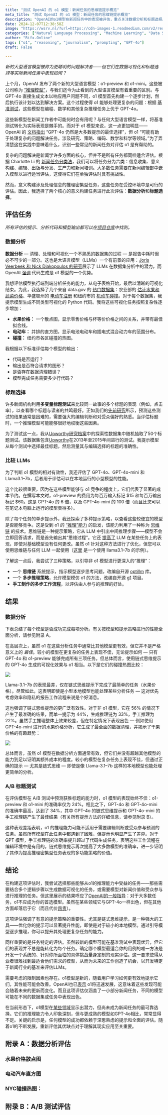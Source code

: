 ```yaml
---
title: "测试 OpenAI 的 o1 模型：新闻任务的思维链提示概览"
meta_title: "测试 OpenAI 的 o1 模型：新闻任务的思维链提示概览"
description: "OpenAI的o1模型在新闻任务中的表现被评估，重点关注数据分析和标题选择。尽管o1在复杂问题解决方面有潜力，但在实际应用中并不总是优于GPT-4o。o1在数据分析中表现良好，但在A/B标题测试中准确率较低。链式思维提示被证明是提升模型性能的有效策略，强调了任务特定评估的重要性。整体而言，o1模型在新闻工作中的可靠性尚未超越更成熟的模型，提示策略和评估方法对模型选择至关重要。"
date: 2024-12-07T12:38:58Z
image: "https://wsrv.nl/?url=https://cdn-images-1.readmedium.com/v2/resize:fit:800/0*wZoDihjVRh_gB1hq"
categories: ["Natural Language Processing", "Machine Learning", "Data Science"]
author: "Rifx.Online"
tags: ["o1", "reasoning", "journalism", "prompting", "GPT-4o"]
draft: False

---
```




*新的大型语言模型被称为更聪明的问题解决者——但它们在数据可视化和标题选择等实际新闻任务中表现如何？*



上个月，OpenAI 发布了两个新的大型语言模型：o1-preview 和 o1-mini。这些被公司称为 [“推理模型”](https://openai.com/index/introducing-openai-o1-preview/)，与我们迄今为止看到的大型语言模型有着重要的区别。与 GPT-4o 直接生成文本以响应用户问题不同，o1 模型首先构建一个逐步计划，然后执行该计划以达到解决方案。这个过程使得 o1 能够处理更复杂的问题：根据 [基准测试](https://openai.com/index/learning-to-reason-with-llms/)，这些模型在编程、数学和其他复杂推理任务上优于 GPT-4o。

这些新模型在新闻工作者中可能何时会有用呢？与任何大型语言模型一样，将基准测试转化为实际表现是棘手的。而对于 o1 模型来说，这一点更加明显——OpenAI 的 [文档指出](https://help.openai.com/en/articles/9824965-using-openai-o1-models-and-gpt-4o-models-on-chatgpt) “GPT-4o 仍然是大多数提示的最佳选择”，但 o1 “可能有助于处理复杂的问题解决任务，涉及研究、策略、编码、数学和科学等领域。”为了弄清楚这在实践中意味着什么，识别一些常见的新闻任务对评估 o1 是有帮助的。

复杂的问题解决是新闻学许多方面的核心，但并不是所有任务都同样适合评估。根据 Charlotte Li 的 [新闻任务分类法](https://generative-ai-newsroom.com/heres-what-gpt-4-thinks-being-a-journalist-is-all-about-88028ae27a01)，我们可以将任务分为六类：信息收集、意义构建、编辑、出版与分发、生产力和新闻培训。大多数任务需要在新闻编辑部中嵌入模型以进行适当评估，这使得它们在单独评估时具有挑战性。

然而，意义构建涉及处理信息的推理密集型任务，这些任务在受控环境中是可行的评估。因此，我选择了两个核心的意义构建任务进行此次评估：**数据分析**和**标题选择**。

## 评估任务

*所有评估的提示、分析代码和模型输出都可以在[项目仓库](https://github.com/NHagar/o1-eval)中找到。*

### 数据分析

**数据分析** — 清理、处理和可视化一个不熟悉的数据集的过程 — 是报告中耗时但必不可少的一部分。这也是大语言模型（LLMs）一个有前景的应用：[Joris Veerbeek 和 Nick Diakopoulos 的研究](https://arxiv.org/abs/2409.07286)展示了 LLMs 在数据集分析中的潜力，而 OpenAI [强调](https://openai.com/index/learning-to-reason-with-llms/) 代码生成是 o1 模型的一个优势。

我想评估模型执行端到端分析任务的能力，从电子表格开始，最后以清晰的可视化结束。为此，我选择了几个来自 data.gov 的 [热门数据集](https://catalog.data.gov/dataset?q=&sort=views_recent+desc)：农业部的 [估计水果和蔬菜价格](https://catalog.data.gov/dataset/fruit-and-vegetable-prices)、华盛顿州的 [电动车注册](https://catalog.data.gov/dataset/electric-vehicle-population-data) 和纽约市的 [机动车碰撞](https://catalog.data.gov/dataset/motor-vehicle-collisions-crashes)。对于每个数据集，我提示模型生成不同类型可视化的 Python 代码。我将这些可视化任务按照复杂性逐步增加：

* **水果价格：** 一个散点图，显示零售价格与杯等价价格之间的关系，并带有最佳拟合线。
* **电动车：** 并排的直方图，显示电池电动车和插电式混合动力车的范围分布。
* **碰撞：** 纽约市各区碰撞的热图。

我根据以下标准评估每个模型的输出：

* 代码是否运行？
* 输出是否符合请求的图形？
* 是否存在数据清理错误？
* 模型完成任务需要多少行代码？

### 标题选择

许多新闻机构利用**多变量标题测试**来比较同一故事的多个标题的表现（例如，点击率），以查看哪个标题与读者的共鸣最好。正如我们的[先前研究](https://par.nsf.gov/servlets/purl/10301845)所示，预测这些测试的结果通常是困难的，需要强大的编辑判断和对受众偏好的熟悉。当评估标题时，一个推理模型可能能够很好地权衡这些因素。

为了测试这一点，我从[Upworthy研究档案](https://osf.io/jd64p/)中的探索性数据集中随机抽取了50个标题测试。该数据集包含[Upworthy](https://www.upworthy.com/)在2013年至2015年间进行的测试。我提示模型从每个测试中选择最佳标题，然后测量其与编辑选择的标题的准确性。

### 比较 LLMs

为了判断 o1 模型的相对有效性，我还评估了 GPT\-4o、GPT\-4o\-mini 和 Llama3\.1–7b，后者用于评估可以在本地运行的小型模型的性能。

这个比较很重要，因为在这些模型能够与 o1 竞争的程度上，它们代表了显著的成本节约。在撰写本文时，o1\-preview 的费用为每百万输入标记 $15 和每百万输出标记 $60。这是 GPT\-4o 的 6 倍，以及 GPT\-4o\-mini 的 100 倍（而且比您可以在笔记本电脑上运行的模型贵得多）。

除了每个任务的单步提示外，我还探索了多种提示策略，以查看这些较便宜的模型是否能够竞争。这是受到 o1 的 [“推理”能力](https://openai.com/index/learning-to-reason-with-llms/) 的启发，该能力利用了一种称为 [思维链](https://arxiv.org/pdf/2201.11903) 的技术。思维链是一种提示策略，它从 LLM 中引出中间推理步骤——模型不会立即回答请求，而是首先输出其“思维过程”。它还 [提高了](https://arxiv.org/pdf/2201.11903) LLM 在某些任务上的表现，即使对基础模型没有任何更改。虽然 o1 针对这种方法进行了优化，但您可以使用思维链与任何 LLM 一起使用（[这里](https://gist.github.com/NHagar/37dde89443f68715674840cc42802ead) 是一个使用 llama3\.1–7b 的示例）。

了解这一点后，我尝试了三种策略，以引导非 o1 模型进行更深入的“推理”：

* 一个 **思维链** 系统提示，指示模型逐步思考问题，改编自开源 [optillm](https://github.com/codelion/optillm/blob/main/optillm/cot_reflection.py#L8-L33) 库。
* 一个 **多步推理策略**，允许模型模仿 o1 的方法，改编自开源 [g1](https://github.com/bklieger-groq/g1/tree/main) 项目。
* **手工制作的多步工作流程**，以评估由人参与的推理的好处。

## 结果

### 数据分析

下表总结了每个模型是否成功完成每项分析。有关按模型和提示策略进行的性能全面分析，请参见附录 A。

在高层次上，虽然 o1 在这些分析任务中通常比其他模型更有效，但它并不是严格意义上的 *最佳*。较小的模型在更复杂的任务上表现不佳，无论提示如何 — 只有 GPT\-4o 和 o1\-preview 能够完成所有三项任务。但总体而言，使用链式思维提示的 GPT\-4o 生成的可视化效果与 o1 相当。以下是它们的碰撞热图比较：

![](https://wsrv.nl/?url=https://cdn-images-1.readmedium.com/v2/resize:fit:800/1*upwHcaMAe10hYhcnchrbXQ.png)

Llama\-3\.1–7b 的表现最差，仅在链式思维提示下完成了最简单的任务（水果价格）。尽管如此，这表明即使是小型本地模型也能处理某些分析任务 — 这对优先考虑效率和隐私的报告工作流程来说是个好消息。

这也强调了链式思维提示的更广泛有效性。对于非 o1 模型，它在 56% 的情况下产生了最准确的结果，而单一提示为 44%，生成推理链为 33%，手工推理为 22%。虽然手工推理整体上效果较差，但在特定情况下表现出色 — 例如使用 GPT\-4o\-mini 进行的水果价格分析，它生成了最全面的数据清理，并揭示了干果价格的有趣趋势：

![](https://wsrv.nl/?url=https://cdn-images-1.readmedium.com/v2/resize:fit:800/0*mRRYJAWYJMhFf4wy)

总体而言，虽然 o1 模型在数据分析方面通常有效，但它们并没有超越其他模型的能力到足以证明其额外成本的程度。较小的模型在复杂任务上表现不佳，但通过正确的提示 — 尤其是链式思维 — 即使是像 Llama\-3\.1–7b 这样的本地模型也能处理更简单的分析。

### A/B 标题测试

在评估模型在 A/B 测试中预测获胜标题的能力时，o1 模型的表现始终不佳：o1\-preview 和 o1\-mini 的准确率仅为 24%。相比之下，GPT\-4o 和 GPT\-4o\-mini 的准确率最高，达到了 34%，其中 GPT\-4o 的链式思维提示和 GPT\-4o\-mini 的手工推理链产生了最佳结果（有关所有提示方法的详细信息，请参见附录 B）。

这种表现差距表明，o1 的推理能力可能不适用于需要编辑判断或受众参与预测的任务。虽然所有模型在此任务中都遇到了困难，但提示也明显产生了差异。对于 GPT 模型，手工推理链的准确率提升超过了代码生成任务，表明这些工作流程在编辑环境中是有用的。链式思维提示再次提高了大多数模型的准确率，进一步证明了其作为提高推理密集型任务表现的多功能策略的价值。

## 结论

在构建这项评估时，我尝试选择那些能够从o1的推理能力中受益的任务——那些需要结合多个逻辑步骤以生成数据可视化的任务，或需要模型对新闻价值和受众参与进行推理的任务。但这里展示的结果呼应了[OpenAI的一般指导](https://help.openai.com/en/articles/9824965-using-openai-o1-models-and-gpt-4o-models-on-chatgpt)：对于大多数任务，o1不应成为你的首选模型。虽然在某些领域它与GPT-4o一样出色，但在其他方面却落后于它（而且代价[昂贵](https://openai.com/api/pricing/)）。

这项评估强调了有意的提示策略的重要性。尤其是链式思维提示，是一种强大的工具——优化你的提示可以显著提升性能，即使是对于较小的本地模型。通过引导模型逐步推理，你可以提升其处理更复杂任务的能力。

同样重要的是任务特定的评估。虽然较新的模型可能在基准测试中表现优异，但它们的表现并不总是能转化为每个任务。确定哪个模型最适合你的用例的唯一方法是开发一个系统的、针对你所面临的具体挑战量身定制的现实评估。这一要求使得从业者很难找到最适合他们需求的模型，从而为未来的工作创造了机会，以开发特定于新闻行业的基准来评估LLMs。

需要考虑的限制因素也存在。o1模型是新的，随着用户学习如何更有效地提示它们，其性能可能会改善。OpenAI也已[表示](https://www.axios.com/2024/09/19/openai-sam-altman-chatgpt-strawberry-o1) o1将迅速发展，这意味着这些发现可能会随着未来的更新而变化。而且这项评估仅涵盖了一小部分新闻任务，不同的模型可能在不同的数据集或任务中表现出色。

在当前形态下，o1模型在[某些领域](https://www.nature.com/articles/d41586-024-03169-9)显示出潜力，但尚未成为新闻任务的最可靠选择。它们的推理能力令人印象深刻，但与更成熟的模型如GPT-4o相比，常常显得不足。关键的启示是，任何模型的成功都依赖于深思熟虑的提示和全面的评估。随着o1的不断发展，重新评估其优缺点对于理解其现实应用至关重要。

## 附录 A：数据分析评估

### 水果价格散点图

### 电动汽车直方图

### NYC碰撞热图：

## 附录 B：A/B 测试评估

